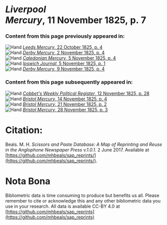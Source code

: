 # *Liverpool Mercury*, 11 November 1825, p. 7  
  
### Content from this page previously appeared in:  
![Hand](http://scissorsandpaste.net/wp-content/uploads/2017/06/smallhandpointer.png) [*Leeds Mercury*, 22 October 1825, p. 4](https://mhbeals.github.io/sap_html/Leeds-Mercury/Leeds-Mercury-22-October-1825-p-4)  
![Hand](http://scissorsandpaste.net/wp-content/uploads/2017/06/smallhandpointer.png) [*Derby Mercury*, 2 November 1825, p. 4](https://mhbeals.github.io/sap_html/Derby-Mercury/Derby-Mercury-2-November-1825-p-4)  
![Hand](http://scissorsandpaste.net/wp-content/uploads/2017/06/smallhandpointer.png) [*Caledonian Mercury*, 5 November 1825, p. 4](https://mhbeals.github.io/sap_html/Caledonian-Mercury/Caledonian-Mercury-5-November-1825-p-4)  
![Hand](http://scissorsandpaste.net/wp-content/uploads/2017/06/smallhandpointer.png) [*Ipswich Journal*, 5 November 1825, p. 1](https://mhbeals.github.io/sap_html/Ipswich-Journal/Ipswich-Journal-5-November-1825-p-1)  
![Hand](http://scissorsandpaste.net/wp-content/uploads/2017/06/smallhandpointer.png) [*Derby Mercury*, 9 November 1825, p. 4](https://mhbeals.github.io/sap_html/Derby-Mercury/Derby-Mercury-9-November-1825-p-4)  
  
### Content from this page subsequently appeared in:  
![Hand](http://scissorsandpaste.net/wp-content/uploads/2017/06/smallhandpointer.png) [*Cobbet's Weekly Political Register*, 12 November 1825, p. 28](https://mhbeals.github.io/sap_html/Cobbet's-Weekly-Political-Register/Cobbet's-Weekly-Political-Register-12-November-1825-p-28)  
![Hand](http://scissorsandpaste.net/wp-content/uploads/2017/06/smallhandpointer.png) [*Bristol Mercury*, 14 November 1825, p. 4](https://mhbeals.github.io/sap_html/Bristol-Mercury/Bristol-Mercury-14-November-1825-p-4)  
![Hand](http://scissorsandpaste.net/wp-content/uploads/2017/06/smallhandpointer.png) [*Bristol Mercury*, 21 November 1825, p. 2](https://mhbeals.github.io/sap_html/Bristol-Mercury/Bristol-Mercury-21-November-1825-p-2)  
![Hand](http://scissorsandpaste.net/wp-content/uploads/2017/06/smallhandpointer.png) [*Bristol Mercury*, 28 November 1825, p. 3](https://mhbeals.github.io/sap_html/Bristol-Mercury/Bristol-Mercury-28-November-1825-p-3)  


# Citation: 

Beals. M. H. *Scissors and Paste Database: A Map of Reprinting and Reuse in the Anglophone Newspaper Press v.1.0.1.* 2 June 2017. Available at [https://github.com/mhbeals/sap_reprints/](https://github.com/mhbeals/sap_reprints/). 

# Nota Bona

Bibliometric data is time consuming to produce but benefits us all. Please remember to cite or acknowledge this and any other bibliometric data you use in your research. All data is available CC-BY 4.0 at [https://github.com/mhbeals/sap_reprints](https://github.com/mhbeals/sap_reprints)